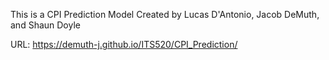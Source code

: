 This is a CPI Prediction Model Created by Lucas D'Antonio, Jacob DeMuth, and Shaun Doyle

URL: https://demuth-j.github.io/ITS520/CPI_Prediction/
